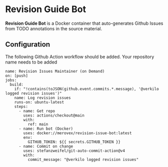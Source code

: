 # Revision Guide Bot

<!-- revision-guide-bot-readme -->
**Revision Guide Bot** is a Docker container that auto-generates Github Issues from TODO annotations in the source material.
<!-- /revision-guide-bot-readme -->

## Configuration

The following Github Action workflow should be added. Your repository name needs to be added

```
name: Revision Issues Maintainer (on Demand)
on: [push]
jobs:
  build:
    if: "!contains(toJSON(github.event.commits.*.message), '@verkilo logged revision issues')"
    name: Log revision issues
    runs-on: ubuntu-latest
    steps:
      - name: Get repo
        uses: actions/checkout@main
        with:
          ref: main
      - name: Run bot (Docker)
        uses: docker://merovex/revision-issue-bot:latest
        env:
          GITHUB_TOKEN: ${{ secrets.GITHUB_TOKEN }}
      - name: Commit on change
        uses: stefanzweifel/git-auto-commit-action@v4
        with:
          commit_message: "@verkilo logged revision issues"
```